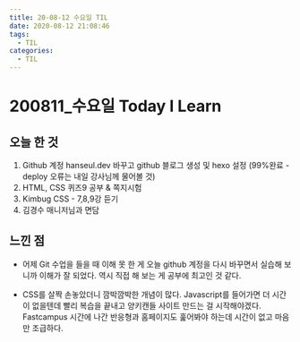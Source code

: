```yaml
---
title: 20-08-12 수요일 TIL
date: 2020-08-12 21:08:46
tags:
  - TIL
categories:
  - TIL
---
```


<!-- more -->
<!-- excerpt -->

# 200811\_수요일 Today I Learn

## 오늘 한 것

1. Github 계정 hanseul.dev 바꾸고 github 블로그 생성 및 hexo 설정
   (99%완료 - deploy 오류는 내일 강사님께 물어볼 것)
2. HTML, CSS 퀴즈9 공부 & 쪽지시험
3. Kimbug CSS - 7,8,9강 듣기
4. 김경수 매니저님과 면담

## 느낀 점

- 어제 Git 수업을 들을 때 이해 못 한 게 오늘 github 계정을 다시 바꾸면서 실습해 보니까 이해가 잘 되었다. 역시 직접 해 보는 게 공부에 최고인 것 같다.

- CSS를 살짝 손놓았더니 깜박깜박한 개념이 많다. Javascript를 들어가면 더 시간이 없을텐데 빨리 복습을 끝내고 양키캔들 사이트 만드는 걸 시작해야겠다. Fastcampus 시간에 나간 반응형과 홈페이지도 훑어봐야 하는데 시간이 없고 마음만 조급하다.
